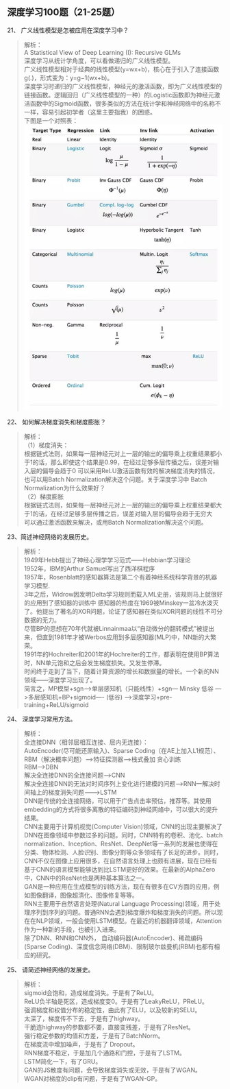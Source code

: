 ## 深度学习100题（21-25题）
21、 广义线性模型是怎被应用在深度学习中？
>解析：  
A Statistical View of Deep Learning (I): Recursive GLMs  
深度学习从统计学角度，可以看做递归的广义线性模型。  
广义线性模型相对于经典的线性模型(y=wx+b)，核心在于引入了连接函数g(.)，形式变为：y=g−1(wx+b)。  
深度学习时递归的广义线性模型，神经元的激活函数，即为广义线性模型的链接函数。逻辑回归（广义线性模型的一种）的Logistic函数即为神经元激活函数中的Sigmoid函数，很多类似的方法在统计学和神经网络中的名称不一样，容易引起初学者（这里主要指我）的困惑。   
下图是一个对照表：  
![image](https://github.com/Zdafeng/-100-/blob/master/image/21.1.jpg)  

22、 如何解决梯度消失和梯度膨胀？  
>解析：  
>（1）梯度消失：  
根据链式法则，如果每一层神经元对上一层的输出的偏导乘上权重结果都小于1的话，那么即使这个结果是0.99，在经过足够多层传播之后，误差对输入层的偏导会趋于0
可以采用ReLU激活函数有效的解决梯度消失的情况，也可以用Batch Normalization解决这个问题。关于深度学习中 Batch Normalization为什么效果好？  
（2）梯度膨胀  
根据链式法则，如果每一层神经元对上一层的输出的偏导乘上权重结果都大于1的话，在经过足够多层传播之后，误差对输入层的偏导会趋于无穷大  
可以通过激活函数来解决，或用Batch Normalization解决这个问题。

23、简述神经网络的发展历史。  
>解析：  
1949年Hebb提出了神经心理学学习范式——Hebbian学习理论  
1952年，IBM的Arthur Samuel写出了西洋棋程序  
1957年，Rosenblatt的感知器算法是第二个有着神经系统科学背景的机器学习模型.  
3年之后，Widrow因发明Delta学习规则而载入ML史册，该规则马上就很好的应用到了感知器的训练中
感知器的热度在1969被Minskey一盆冷水泼灭了。他提出了著名的XOR问题，论证了感知器在类似XOR问题的线性不可分数据的无力。      
尽管BP的思想在70年代就被Linnainmaa以“自动微分的翻转模式”被提出来，但直到1981年才被Werbos应用到多层感知器(MLP)中，NN新的大繁荣。  
1991年的Hochreiter和2001年的Hochreiter的工作，都表明在使用BP算法时，NN单元饱和之后会发生梯度损失。又发生停滞。  
时间终于走到了当下，随着计算资源的增长和数据量的增长。一个新的NN领域——深度学习出现了。  
简言之，MP模型+sgn—->单层感知机（只能线性）+sgn— Minsky 低谷 —>多层感知机+BP+sigmoid—- (低谷) —>深度学习+pre-training+ReLU/sigmoid

24、 深度学习常用方法。
>解析：  
全连接DNN（相邻层相互连接、层内无连接）：   
AutoEncoder(尽可能还原输入)、Sparse Coding（在AE上加入L1规范）、RBM（解决概率问题）—–>特征探测器——>栈式叠加 贪心训练   
RBM—->DBN   
解决全连接DNN的全连接问题—–>CNN   
解决全连接DNN的无法对时间序列上变化进行建模的问题—–>RNN—解决时间轴上的梯度消失问题——->LSTM  
DNN是传统的全连接网络，可以用于广告点击率预估，推荐等。其使用embedding的方式将很多离散的特征编码到神经网络中，可以很大的提升结果。  
CNN主要用于计算机视觉(Computer Vision)领域，CNN的出现主要解决了DNN在图像领域中参数过多的问题。同时，CNN特有的卷积、池化、batch normalization、Inception、ResNet、DeepNet等一系列的发展也使得在分类、物体检测、人脸识别、图像分割等众多领域有了长足的进步。同时，CNN不仅在图像上应用很多，在自然语言处理上也颇有进展，现在已经有基于CNN的语言模型能够达到比LSTM更好的效果。在最新的AlphaZero中，CNN中的ResNet也是两种基本算法之一。  
GAN是一种应用在生成模型的训练方法，现在有很多在CV方面的应用，例如图像翻译，图像超清化、图像修复等等。  
RNN主要用于自然语言处理(Natural Language Processing)领域，用于处理序列到序列的问题。普通RNN会遇到梯度爆炸和梯度消失的问题。所以现在在NLP领域，一般会使用LSTM模型。在最近的机器翻译领域，Attention作为一种新的手段，也被引入进来。  
除了DNN、RNN和CNN外， 自动编码器(AutoEncoder)、稀疏编码(Sparse Coding)、深度信念网络(DBM)、限制玻尔兹曼机(RBM)也都有相应的研究。  

25、 请简述神经网络的发展史。
> 解析：  
sigmoid会饱和，造成梯度消失。于是有了ReLU。  
ReLU负半轴是死区，造成梯度变0。于是有了LeakyReLU，PReLU。  
强调梯度和权值分布的稳定性，由此有了ELU，以及较新的SELU。  
太深了，梯度传不下去，于是有了highway。  
干脆连highway的参数都不要，直接变残差，于是有了ResNet。  
强行稳定参数的均值和方差，于是有了BatchNorm。   
在梯度流中增加噪声，于是有了 Dropout。  
RNN梯度不稳定，于是加几个通路和门控，于是有了LSTM。  
LSTM简化一下，有了GRU。  
GAN的JS散度有问题，会导致梯度消失或无效，于是有了WGAN。  
WGAN对梯度的clip有问题，于是有了WGAN-GP。  










